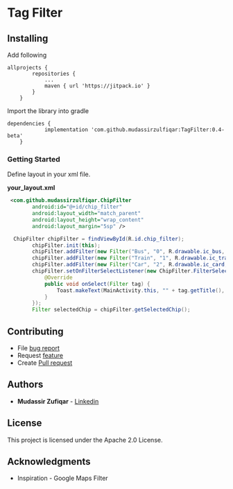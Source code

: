 # Tag Filter

## Installing

Add following 
```
allprojects {
		repositories {
			...
			maven { url 'https://jitpack.io' }
		}
	}
```
Import the library into gradle

```
dependencies {
	        implementation 'com.github.mudassirzulfiqar:TagFilter:0.4-beta'
	}
```

### Getting Started

Define layout in your xml file.

**your_layout.xml**
```xml
 <com.github.mudassirzulfiqar.ChipFilter
        android:id="@+id/chip_filter"
        android:layout_width="match_parent"
        android:layout_height="wrap_content"
        android:layout_margin="5sp" />
```



```java
  ChipFilter chipFilter = findViewById(R.id.chip_filter);
        chipFilter.init(this);
        chipFilter.addFilter(new Filter("Bus", "0", R.drawable.ic_bus, "", true));
        chipFilter.addFilter(new Filter("Train", "1", R.drawable.ic_train, "", false));
        chipFilter.addFilter(new Filter("Car", "2", R.drawable.ic_card, "", false));
        chipFilter.setOnFilterSelectListener(new ChipFilter.FilterSelect() {
            @Override
            public void onSelect(Filter tag) {
                Toast.makeText(MainActivity.this, "" + tag.getTitle(), Toast.LENGTH_SHORT).show();
            }
        });
        Filter selectedChip = chipFilter.getSelectedChip();
```


## Contributing

* File [bug report](https://github.com/mudassirzulfiqar/TagFilter/issues/new)
* Request [feature](https://github.com/mudassirzulfiqar/TagFilter/issues/new)
* Create [Pull request](https://github.com/mudassirzulfiqar/TagFilter/pulls)

## Authors

* **Mudassir Zufiqar** - [Linkedin](https://www.linkedin.com/in/mudassir-zulfiqar-872b1884)


## License

This project is licensed under the Apache 2.0 License.

## Acknowledgments

* Inspiration - Google Maps Filter
